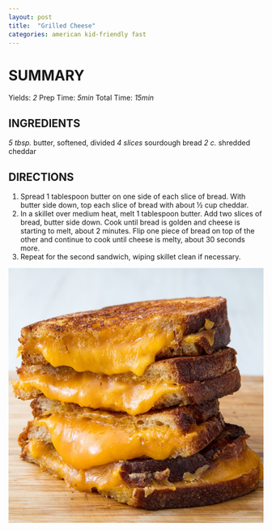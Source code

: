 ```yaml
---
layout: post
title:  "Grilled Cheese"
categories: american kid-friendly fast
---
```


# SUMMARY
Yields: *2*
Prep Time: *5min*
Total Time: *15min*

## INGREDIENTS
*5 tbsp.* butter, softened, divided
*4 slices* sourdough bread
*2 c.* shredded cheddar

## DIRECTIONS
1. Spread 1 tablespoon butter on one side of each slice of bread. With butter side down, top each slice of bread with about ½ cup cheddar.
2. In a skillet over medium heat, melt 1 tablespoon butter. Add two slices of bread, butter side down. Cook until bread is golden and cheese is starting to melt, about 2 minutes. Flip one piece of bread on top of the other and continue to cook until cheese is melty, about 30 seconds more.
3. Repeat for the second sandwich, wiping skillet clean if necessary.

![Grilled Cheese Photo](/img/grilled-cheese.jpeg)
